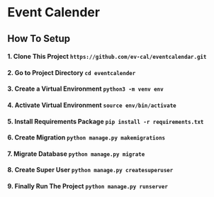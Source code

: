# Event Calender

## How To Setup

#### 1. Clone This Project `https://github.com/ev-cal/eventcalendar.git`
#### 2. Go to Project Directory `cd eventcalender`
#### 3. Create a Virtual Environment `python3 -m venv env`
#### 4. Activate Virtual Environment `source env/bin/activate`
#### 5. Install Requirements Package `pip install -r requirements.txt`
#### 6. Create Migration `python manage.py makemigrations`
#### 7. Migrate Database `python manage.py migrate`
#### 8. Create Super User `python manage.py createsuperuser`
#### 9. Finally Run The Project `python manage.py runserver`
